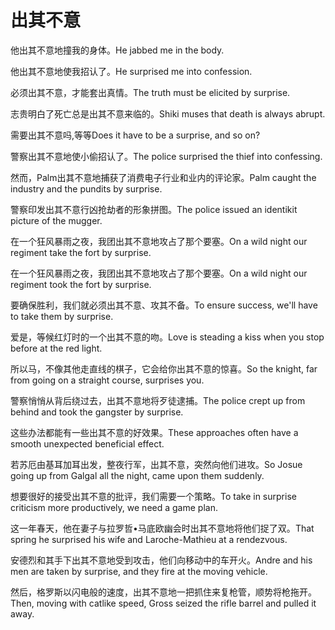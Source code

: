 # 出其不意

<p><span class="chinese">他出其不意地撞我的身体。</span><span class="english">He jabbed me in the body.</span></p>

<p><span class="chinese">他出其不意地使我招认了。</span><span class="english">He surprised me into confession.</span></p>

<p><span class="chinese">必须出其不意，才能套出真情。</span><span class="english">The truth must be elicited by surprise.</span></p>

<p><span class="chinese">志贵明白了死亡总是出其不意来临的。</span><span class="english">Shiki muses that death is always abrupt.</span></p>

<p><span class="chinese">需要出其不意吗,等等</span><span class="english">Does it have to be a surprise, and so on?</span></p>

<p><span class="chinese">警察出其不意地使小偷招认了。</span><span class="english">The police surprised the thief into confessing.</span></p>

<p><span class="chinese">然而，Palm出其不意地捕获了消费电子行业和业内的评论家。</span><span class="english">Palm caught the industry and the pundits by surprise.</span></p>

<p><span class="chinese">警察印发出其不意行凶抢劫者的形象拼图。</span><span class="english">The police issued an identikit picture of the mugger.</span></p>

<p><span class="chinese">在一个狂风暴雨之夜，我团出其不意地攻占了那个要塞。</span><span class="english">On a wild night our regiment take the fort by surprise.</span></p>

<p><span class="chinese">在一个狂风暴雨之夜，我团出其不意地攻占了那个要塞。</span><span class="english">On a wild night our regiment took the fort by surprise.</span></p>

<p><span class="chinese">要确保胜利，我们就必须出其不意、攻其不备。</span><span class="english">To ensure success, we'll have to take them by surprise.</span></p>

<p><span class="chinese">爱是，等候红灯时的一个出其不意的吻。</span><span class="english">Love is steading a kiss when you stop before at the red light.</span></p>

<p><span class="chinese">所以马，不像其他走直线的棋子，它会给你出其不意的惊喜。</span><span class="english">So the knight, far from going on a straight course, surprises you.</span></p>

<p><span class="chinese">警察悄悄从背后绕过去，出其不意地将歹徒逮捕。</span><span class="english">The police crept up from behind and took the gangster by surprise.</span></p>

<p><span class="chinese">这些办法都能有一些出其不意的好效果。</span><span class="english">These approaches often have a smooth unexpected beneficial effect.</span></p>

<p><span class="chinese">若苏厄由基耳加耳出发，整夜行军，出其不意，突然向他们进攻。</span><span class="english">So Josue going up from Galgal all the night, came upon them suddenly.</span></p>

<p><span class="chinese">想要很好的接受出其不意的批评，我们需要一个策略。</span><span class="english">To take in surprise criticism more productively, we need a game plan.</span></p>

<p><span class="chinese">这一年春天，他在妻子与拉罗哲•马底欧幽会时出其不意地将他们捉了双。</span><span class="english">That spring he surprised his wife and Laroche-Mathieu at a rendezvous.</span></p>

<p><span class="chinese">安德烈和其手下出其不意地受到攻击，他们向移动中的车开火。</span><span class="english">Andre and his men are taken by surprise, and they fire at the moving vehicle.</span></p>

<p><span class="chinese">然后，格罗斯以闪电般的速度，出其不意地一把抓住来复枪管，顺势将枪拖开。</span><span class="english">Then, moving with catlike speed, Gross seized the rifle barrel and pulled it away.</span></p>

